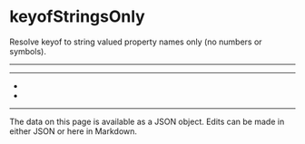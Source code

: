 <!-- Important! Do not modify comment blocks. They are necessary for the transformer to work properly -->

<!-- title -->
# keyofStringsOnly

<!-- shortDescription -->
Resolve keyof to string valued property names only (no numbers or symbols).

---

<!-- extendedDescription -->


---

<!-- references -->
- []()
- []()
---

<!-- footer -->
The data on this page is available as a JSON object. Edits can be made in either JSON or here in Markdown.
